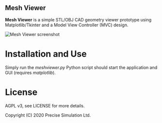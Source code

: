 Mesh Viewer
-----------

**Mesh Viewer** is a simple STL/OBJ CAD geometry viewer prototype
using Matplotlib/Tkinter and a Model View Controller (MVC) design.

![Mesh Viewer screenshot](https://raw.githubusercontent.com/precise-simulation/mesh-viewer/master/meshviewer-screenshot.jpg)

# Installation and Use

Simply run the _meshviewer.py_ Python script should start the
application and GUI (requires _matplotlib_).

# License

AGPL v3, see LICENSE for more details.

Copyright (C) 2020 Precise Simulation Ltd.
